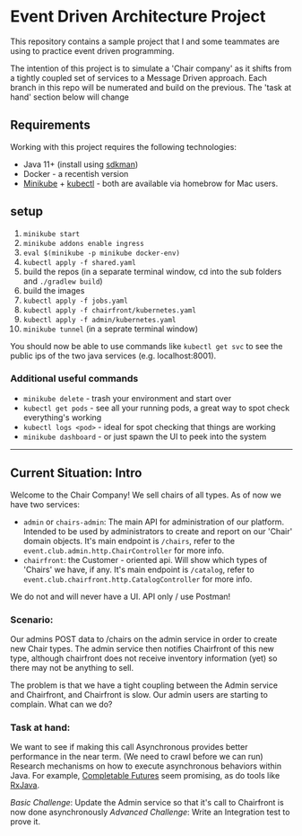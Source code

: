 # Event Driven Architecture Project

This repository contains a sample project that I and some teammates are using to practice event driven programming.

The intention of this project is to simulate a 'Chair company' as it shifts from a tightly coupled set of services to a Message Driven approach.
Each branch in this repo will be numerated and build on the previous. The 'task at hand' section below will change

## Requirements

Working with this project requires the following technologies:

* Java 11+ (install using [sdkman](https://sdkman.io/))
* Docker - a recentish version
* [Minikube](https://minikube.sigs.k8s.io/docs/start/) + [kubectl](https://kubernetes.io/docs/reference/kubectl/) - both are available via homebrow for Mac users.


## setup

1. `minikube start`
1. `minikube addons enable ingress`
1. `eval $(minikube -p minikube docker-env)`
1. `kubectl apply -f shared.yaml`
1. build the repos (in a separate terminal window, cd into the sub folders and `./gradlew build`)
1. build the images
1. `kubectl apply -f jobs.yaml`
1. `kubectl apply -f chairfront/kubernetes.yaml`
1. `kubectl apply -f admin/kubernetes.yaml`
1. `minikube tunnel` (in a seprate terminal window)

You should now be able to use commands like `kubectl get svc` to see the public ips of the two java services (e.g. localhost:8001).

### Additional useful commands

* `minikube delete` - trash your environment and start over
* `kubectl get pods` - see all your running pods, a great way to spot check everything's working
* `kubectl logs <pod>` - ideal for spot checking that things are working
* `minikube dashboard` - or just spawn the UI to peek into the system 

---


## Current Situation: Intro

Welcome to the Chair Company! We sell chairs of all types. As of now we have two services: 

* `admin` or `chairs-admin`: The main API for administration of our platform. Intended to be used by administrators to create and report on our 'Chair' domain objects. It's main endpoint is `/chairs`, refer to the `event.club.admin.http.ChairController` for more info.
* `chairfront`: the Customer - oriented api. Will show which types of 'Chairs' we have, if any. It's main endpoint is `/catalog`, refer to `event.club.chairfront.http.CatalogController` for more info.

We do not and will never have a UI. API only / use Postman!

### Scenario:

Our admins POST data to /chairs on the admin service in order to create new Chair types. The admin service then notifies Chairfront of this new type, although chairfront does not receive inventory information (yet) so there may not be anything to sell.

The problem is that we have a tight coupling between the Admin service and Chairfront, and Chairfront is slow. Our admin users are starting to complain. What can we do?

### Task at hand:

We want to see if making this call Asynchronous provides better performance in the near term. (We need to crawl before we can run) Research mechanisms on how to execute asynchronous behaviors within Java. For example, [Completable Futures](https://docs.oracle.com/javase/8/docs/api/java/util/concurrent/CompletableFuture.html) seem promising, as do tools like [RxJava](https://github.com/ReactiveX/RxJava).

_Basic Challenge_: Update the Admin service so that it's call to Chairfront is now done asynchronously
_Advanced Challenge_: Write an Integration test to prove it.
